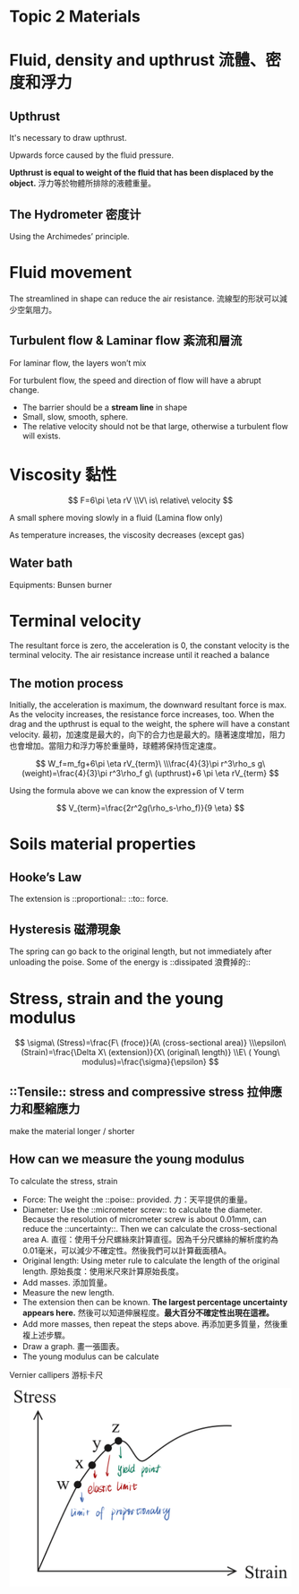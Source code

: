 # Topic 2 Materials

# Fluid, density and upthrust 流體、密度和浮力

## Upthrust

It's necessary to draw upthrust.

Upwards force caused by the fluid pressure.

**Upthrust is equal to weight of the fluid that has been displaced by the object.** 浮力等於物體所排除的液體重量。

## The Hydrometer 密度计

Using the Archimedes’ principle.

# Fluid movement

The streamlined in shape can reduce the air resistance. 流線型的形狀可以減少空氣阻力。

## Turbulent flow & Laminar flow 紊流和層流

For laminar flow, the layers won’t mix

For turbulent flow, the speed and direction of flow will have a abrupt change.

- The barrier should be a **stream line** in shape
- Small, slow, smooth, sphere.
- The relative velocity should not be that large, otherwise a turbulent flow will exists.

# Viscosity 黏性

$$
F=6\pi \eta rV
\\V\ is\ relative\ velocity
$$

A small sphere moving slowly in a fluid (Lamina flow only)

As temperature increases, the viscosity decreases (except gas)

## Water bath

Equipments: Bunsen burner

# Terminal velocity

The resultant force is zero, the acceleration is 0, the constant velocity is the terminal velocity. The air resistance increase until it reached a balance

## The motion process

Initially, the acceleration is maximum, the downward resultant force is max. As the velocity increases, the resistance force increases, too. When the drag and the upthrust is equal to the weight, the sphere will have a constant velocity. 最初，加速度是最大的，向下的合力也是最大的。隨著速度增加，阻力也會增加。當阻力和浮力等於重量時，球體將保持恆定速度。

$$
W_f=m_fg+6\pi \eta rV_{term}\
\\\frac{4}{3}\pi r^3\rho_s g\ (weight)=\frac{4}{3}\pi r^3\rho_f g\ (upthrust)+6 \pi \eta rV_{term}
$$

Using the formula above we can know the expression of V term

$$
V_{term}=\frac{2r^2g(\rho_s-\rho_f)}{9 \eta}
$$

# Soils material properties

## Hooke’s Law

The extension is ::proportional:: ::to:: force.

## Hysteresis 磁滯現象

The spring can go back to the original length, but not immediately after unloading the poise. Some of the energy is ::dissipated 浪費掉的::

# Stress, strain and the young modulus

$$
\sigma\ (Stress)=\frac{F\ (froce)}{A\ (cross-sectional area)}
\\\epsilon\ (Strain)=\frac{\Delta X\ (extension)}{X\ (original\ length)}
\\E\ ( Young\ modulus)=\frac{\sigma}{\epsilon}
$$

## ::Tensile:: stress and compressive stress 拉伸應力和壓縮應力

make the material longer / shorter

## How can we measure the young modulus

To calculate the stress, strain

- Force: The weight the ::poise:: provided. 力：天平提供的重量。
- Diameter: Use the ::micrometer screw:: to calculate the diameter. Because the resolution of micrometer screw is about 0.01mm, can reduce the ::uncertainty::. Then we can calculate the cross-sectional area A. 直徑：使用千分尺螺絲來計算直徑。因為千分尺螺絲的解析度約為0.01毫米，可以減少不確定性。然後我們可以計算截面積A。
- Original length: Using meter rule to calculate the length of the original length. 原始長度：使用米尺來計算原始長度。
- Add masses. 添加質量。
- Measure the new length.
- The extension then can be known. **The largest percentage uncertainty appears here.** 然後可以知道伸展程度。**最大百分不確定性出現在這裡。**
- Add more masses, then repeat the steps above. 再添加更多質量，然後重複上述步驟。
- Draw a graph. 畫一張圖表。
- The young modulus can be calculate

Vernier callipers 游标卡尺

![Image.png](Topic%202%20Materials.assets/Image.png)

